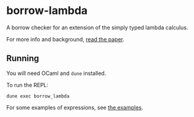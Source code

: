 # borrow-lambda
A borrow checker for an extension of the simply typed lambda calculus.

For more info and background, [read the paper](paper/paper.pdf).

## Running
You will need OCaml and `dune` installed.

To run the REPL:
```
dune exec borrow_lambda
```

For some examples of expressions, see [the examples](paper/examples.md).
